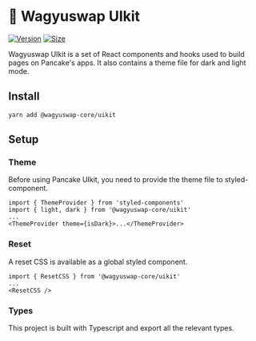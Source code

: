 # 🥞 Wagyuswap UIkit

[![Version](https://img.shields.io/npm/v/@wagyuswap-core/uikit)](https://www.npmjs.com/package/@wagyuswap-core/uikit) [![Size](https://img.shields.io/bundlephobia/min/@wagyuswap-core/uikit)](https://www.npmjs.com/package/@wagyuswap-core/uikit)

Wagyuswap UIkit is a set of React components and hooks used to build pages on Pancake's apps. It also contains a theme file for dark and light mode.

## Install

`yarn add @wagyuswap-core/uikit`

## Setup

### Theme

Before using Pancake UIkit, you need to provide the theme file to styled-component.

```
import { ThemeProvider } from 'styled-components'
import { light, dark } from '@wagyuswap-core/uikit'
...
<ThemeProvider theme={isDark}>...</ThemeProvider>
```

### Reset

A reset CSS is available as a global styled component.

```
import { ResetCSS } from '@wagyuswap-core/uikit'
...
<ResetCSS />
```

### Types

This project is built with Typescript and export all the relevant types.
